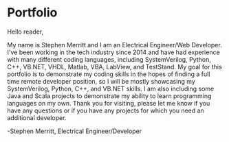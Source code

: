 # Portfolio

Hello reader,

My name is Stephen Merritt and I am an Electrical Engineer/Web Developer. I've been working in the tech industry since 2014 and have had experience with many different coding languages, including SystemVerilog, Python, C++, VB.NET, VHDL, Matlab, VBA, LabView, and TestStand. My goal for this portfolio is to demonstrate my coding skills in the hopes of finding a full time remote developer position, so I will be mostly showcasing my SystemVerilog, Python, C++, and VB.NET skills. I am also including some Java and Scala projects to demonstrate my ability to learn programming languages on my own. Thank you for visiting, please let me know if you have any questions or if you have any projects for which you need an additional developer.

-Stephen Merritt, Electrical Engineer/Developer
